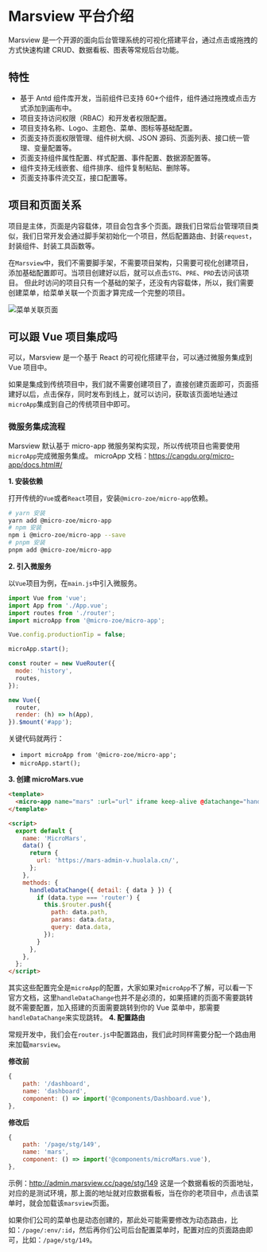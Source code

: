 # Marsview 平台介绍

Marsview 是一个开源的面向后台管理系统的可视化搭建平台，通过点击或拖拽的方式快速构建 CRUD、数据看板、图表等常规后台功能。

## 特性

- 基于 Antd 组件库开发，当前组件已支持 60+个组件，组件通过拖拽或点击方式添加到画布中。
- 项目支持访问权限（RBAC）和开发者权限配置。
- 项目支持名称、Logo、主题色、菜单、图标等基础配置。
- 页面支持页面权限管理、组件树大纲、JSON 源码、页面列表、接口统一管理、变量配置等。
- 页面支持组件属性配置、样式配置、事件配置、数据源配置等。
- 组件支持无线嵌套、组件排序、组件复制粘贴、删除等。
- 页面支持事件流交互，接口配置等。

## 项目和页面关系

项目是主体，页面是内容载体，项目会包含多个页面。跟我们日常后台管理项目类似，我们日常开发会通过脚手架初始化一个项目，然后配置路由、封装`request`，封装组件、封装工具函数等。

在`Marsview`中，我们不需要脚手架，不需要项目架构，只需要可视化创建项目，添加基础配置即可。当项目创建好以后，就可以点击`STG`、`PRE`、`PRD`去访问该项目。 但此时访问的项目只有一个基础的架子，还没有内容载体，所以，我们需要创建菜单，给菜单关联一个页面才算完成一个完整的项目。

![菜单关联页面](/home/page.png)

## 可以跟 Vue 项目集成吗

可以，Marsview 是一个基于 React 的可视化搭建平台，可以通过微服务集成到 Vue 项目中。

如果是集成到传统项目中，我们就不需要创建项目了，直接创建页面即可，页面搭建好以后，点击保存，同时发布到线上，就可以访问，获取该页面地址通过`microApp`集成到自己的传统项目中即可。

### 微服务集成流程

Marsview 默认基于 micro-app 微服务架构实现，所以传统项目也需要使用`microApp`完成微服务集成。
microApp 文档：https://cangdu.org/micro-app/docs.html#/

**1. 安装依赖**

打开传统的`Vue`或者`React`项目，安装`@micro-zoe/micro-app`依赖。

```bash
# yarn 安装
yarn add @micro-zoe/micro-app
# npm 安装
npm i @micro-zoe/micro-app --save
# pnpm 安装
pnpm add @micro-zoe/micro-app
```

**2. 引入微服务**

以`Vue`项目为例，在`main.js`中引入微服务。

```js
import Vue from 'vue';
import App from './App.vue';
import routes from './router';
import microApp from '@micro-zoe/micro-app';

Vue.config.productionTip = false;

microApp.start();

const router = new VueRouter({
  mode: 'history',
  routes,
});

new Vue({
  router,
  render: (h) => h(App),
}).$mount('#app');
```

关键代码就两行：

- `import microApp from '@micro-zoe/micro-app';`
- `microApp.start();`

**3. 创建 microMars.vue**

```html
<template>
  <micro-app name="mars" :url="url" iframe keep-alive @datachange="handleDataChange" />
</template>

<script>
  export default {
    name: 'MicroMars',
    data() {
      return {
        url: 'https://mars-admin-v.huolala.cn/',
      };
    },
    methods: {
      handleDataChange({ detail: { data } }) {
        if (data.type === 'router') {
          this.$router.push({
            path: data.path,
            params: data.data,
            query: data.data,
          });
        }
      },
    },
  };
</script>
```

其实这些配置完全是`microApp`的配置，大家如果对`microApp`不了解，可以看一下官方文档，这里`handleDataChange`也并不是必须的，如果搭建的页面不需要跳转就不需要配置，加入搭建的页面需要跳转到你的 Vue 菜单中，那需要`handleDataChange`来实现跳转。
**4. 配置路由**

常规开发中，我们会在`router.js`中配置路由，我们此时同样需要分配一个路由用来加载`marsview`。

**修改前**

```js
{
    path: '/dashboard',
    name: 'dashboard',
    component: () => import('@components/Dashboard.vue'),
},
```

**修改后**

```js
{
    path: '/page/stg/149',
    name: 'mars',
    component: () => import('@components/microMars.vue'),
},
```

示例：http://admin.marsview.cc/page/stg/149 这是一个数据看板的页面地址，对应的是测试环境，那上面的地址就对应数据看板，当在你的老项目中，点击该菜单时，就会加载该`marsview`页面。

如果你们公司的菜单也是动态创建的，那此处可能需要修改为动态路由，比如：`/page/:env/:id`，然后再你们公司后台配置菜单时，配置对应的页面路由即可，比如：`/page/stg/149`。
